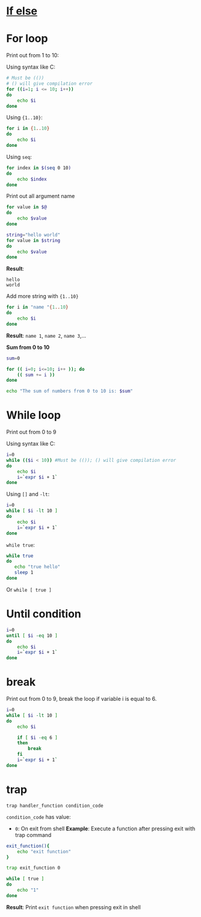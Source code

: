 # [If else](If%20else.md)
# For loop
Print out from 1 to 10:

Using syntax like C:
```sh
# Must be (())
# () will give compilation error
for ((i=1; i <= 10; i++))
do
    echo $i
done
```
Using ``{1..10}``:
```sh
for i in {1..10}
do
    echo $i
done
```
Using ``seq``:
```sh
for index in $(seq 0 10)
do
    echo $index
done
```
Print out all argument name

```sh
for value in $@
do
    echo $value
done
```
```sh
string="hello world"
for value in $string
do
    echo $value
done
```
**Result**:

```
hello
world
```
Add more string with ``{1..10}``

```sh
for i in "name "{1..10}
do
    echo $i
done
```
**Result**: ``name 1``, ``name 2``, ``name 3``,...

**Sum from 0 to 10**

```sh
sum=0

for (( i=0; i<=10; i++ )); do
    (( sum += i ))
done

echo "The sum of numbers from 0 to 10 is: $sum"
```
# While loop

Print out from 0 to 9

Using syntax like C:
```sh
i=0
while (($i < 10)) #Must be (()); () will give compilation error
do
    echo $i
    i=`expr $i + 1`
done
```
Using ``[]`` and ``-lt``:
```sh
i=0
while [ $i -lt 10 ]
do
    echo $i
    i=`expr $i + 1`
done
```
``while true``:
```sh
while true 
do
   echo "true hello"
   sleep 1
done
```

Or ``while [ true ]``

# Until condition

```sh
i=0
until [ $i -eq 10 ]
do
    echo $i
    i=`expr $i + 1`
done
```

# break

Print out from 0 to 9, break the loop if variable i is equal to 6.

```sh
i=0
while [ $i -lt 10 ]
do
    echo $i

    if [ $i -eq 6 ]
    then
        break
    fi
    i=`expr $i + 1`    
done
```
# trap

``trap handler_function condition_code``

``condition_code`` has value:

* ``0``: On exit from shell
**Example**: Execute a function after pressing exit with trap command
```sh
exit_function(){
	echo "exit function"
}

trap exit_function 0

while [ true ]
do
	echo "1"
done	
```

**Result**: Print ``exit function`` when pressing exit in shell
